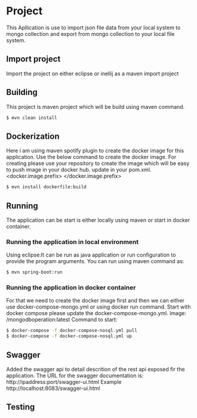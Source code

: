 # Project
This Apllication is use to import json file data from your local system to mongo collection and export 
from mongo collection to your local file system.

## Import project
Import the project on either eclipse or inellij as a maven import project

## Building
This project is maven project which will be build using maven command.

```bash
$ mvn clean install
```

## Dockerization
Here i am using maven spotify plugin to create the docker image for this application.
Use the below command to create the docker image.
For creating please use your repository to create the image which will be easy to push image in your docker hub.
update in your pom.xml.
<docker.image.prefix> <your repo name> </docker.image.prefix>

```bash
$ mvn install dockerfile:build
```

## Running

The application can be start is either locally using maven or start in docker container.

### Running the application in local environment
Using eclipse:It can be run as java application or run configuration to provide the program arguments.
You can run using maven command as:

```bash
$ mvn spring-boot:run
```

### Running the application in docker container

For that we need to create the docker image first and then we can either use docker-compose-mongo.yml or using docker run command.
Start with docker compose please update the docker-compose-mongo.yml.
image: <your repo name>/mongodboperation:latest
Command to start:

```bash
$ docker-compose -f docker-compose-nosql.yml pull
$ docker-compose -f docker-compose-nosql.yml up
```

## Swagger 

Added the swagger api to detail descrition of the rest api exposed fir the application.
The URL for the swagger documentation is:
http://ipaddress:port/swagger-ui.html
Example
http://localhost:8083/swagger-ui.html

## Testing
